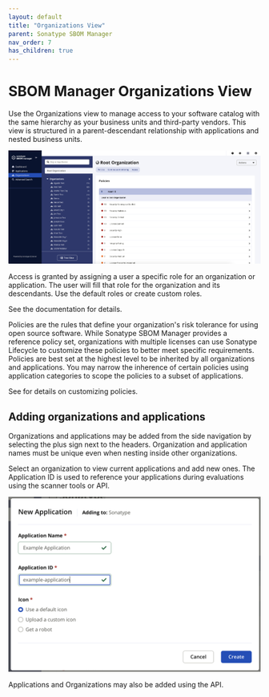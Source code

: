 ```yaml
---
layout: default
title: "Organizations View"
parent: Sonatype SBOM Manager
nav_order: 7
has_children: true
---
```


# SBOM Manager Organizations View

Use the Organizations view to manage access to your software catalog with the same hierarchy as your business units and third-party vendors. This view is structured in a parent-descendant relationship with applications and nested business units.

![SBOM_Manager_-_Organizations_view.png](/assets/images/uuid-4ab2df1e-ab64-0e43-51ca-de7eb5a4f526.png)

Access is granted by assigning a user a specific role for an organization or application. The user will fill that role for the organization and its descendants. Use the default roles or create custom roles.

See the documentation for details.

Policies are the rules that define your organization's risk tolerance for using open source software. While Sonatype SBOM Manager provides a reference policy set, organizations with multiple licenses can use Sonatype Lifecycle to customize these policies to better meet specific requirements. Policies are best set at the highest level to be inherited by all organizations and applications. You may narrow the inherence of certain policies using application categories to scope the policies to a subset of applications.

See for details on customizing policies.

## Adding organizations and applications

Organizations and applications may be added from the side navigation by selecting the plus sign next to the headers. Organization and application names must be unique even when nesting inside other organizations.

Select an organization to view current applications and add new ones. The Application ID is used to reference your applications during evaluations using the scanner tools or API.

![Screenshot_2024-05-15_at_9_29_44_PM.png](/assets/images/uuid-2fd9886d-e27c-a66b-3fa8-fda9f0563445.png)

Applications and Organizations may also be added using the API.

